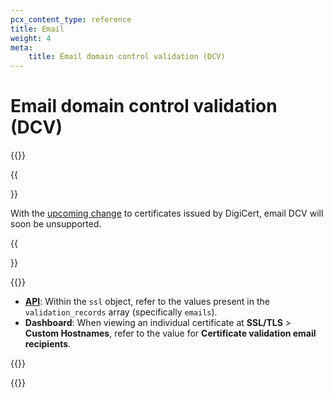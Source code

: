 ```yaml
---
pcx_content_type: reference
title: Email
weight: 4
meta:
    title: Email domain control validation (DCV)
---
```


# Email domain control validation (DCV)

{{<render file="../../ssl/_partials/_email-validation-definition.md">}}
<br>

{{<Aside type="note">}}

With the [upcoming change](/ssl/ssl-tls/migration-guides/digicert-update/custom-hostname-certificates/) to certificates issued by DigiCert, email DCV will soon be unsupported.

{{</Aside>}}
 
{{<render file="_ssl-for-saas-create-hostname.md">}}
<br>
 
- [**API**](https://api.cloudflare.com/#custom-hostname-for-a-zone-custom-hostname-details): Within the `ssl` object, refer to the values present in the `validation_records` array (specifically `emails`).
- **Dashboard**: When viewing an individual certificate at **SSL/TLS** > **Custom Hostnames**, refer to the value for **Certificate validation email recipients**.
 
{{<render file="../../ssl/_partials/_email-validation-process.md">}}
 
{{<render file="_ssl-for-saas-validate-patch.md">}}